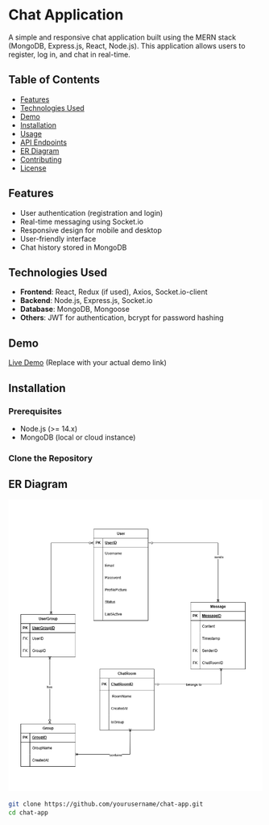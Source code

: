 # Chat Application

A simple and responsive chat application built using the MERN stack (MongoDB, Express.js, React, Node.js). This application allows users to register, log in, and chat in real-time.

## Table of Contents

- [Features](#features)
- [Technologies Used](#technologies-used)
- [Demo](#demo)
- [Installation](#installation)
- [Usage](#usage)
- [API Endpoints](#api-endpoints)
- [ER Diagram](#er-diagram)
- [Contributing](#contributing)
- [License](#license)

## Features
- User authentication (registration and login)
- Real-time messaging using Socket.io
- Responsive design for mobile and desktop
- User-friendly interface
- Chat history stored in MongoDB

## Technologies Used

- **Frontend**: React, Redux (if used), Axios, Socket.io-client
- **Backend**: Node.js, Express.js, Socket.io
- **Database**: MongoDB, Mongoose
- **Others**: JWT for authentication, bcrypt for password hashing

## Demo

[Live Demo](https://your-demo-link.com) (Replace with your actual demo link)

## Installation

### Prerequisites

- Node.js (>= 14.x)
- MongoDB (local or cloud instance)

### Clone the Repository
## ER Diagram

![Uploading text](images/erDiagram.png)
```bash
git clone https://github.com/yourusername/chat-app.git
cd chat-app
